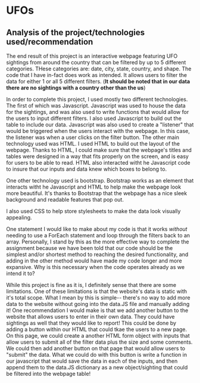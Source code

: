 # UFOs

## Analysis of the project/technologies used/recommendation

The end result of this project is an interactive webpage featuring UFO sightings from around the country that can be filtered by up to 5 different categories. THese categories are: date, city, state, country, and shape. The code that I have in-fact does work as intended. It allows users to filter the data for either 1 or all 5 different filters. (**It should be noted that in our data there are no sightings with a country other than the us**)

In order to complete this project, I used mostly two different technologies. The first of which was Javascript. Javascript was used to house the data for the sightings, and was also used to write functions that would allow for the users to input different filters. I also used Javascript to build out the table to include our data. Javascript was also used to create a "listener" that would be triggered when the users interact with the webpage. In this case, the listener was when a user clicks on the filter button. The other main technology used was HTML. I used HTML to build out the layout of the webpage. Thanks to HTML, I could make sure that the webpage's titles and tables were designed in a way that fits properly on the screen, and is easy for users to be able to read. HTML also interacted witht he Javascript code to insure that our inputs and data knew which boxes to belong to.

One other technology used is bootstrap. Bootstrap works as an element that interacts witht he Javascript and HTML to help make the webpage look more beautiful. It's thanks to Bootstrap that the webpage has a nice sleek background and readable features that pop out.

I also used CSS to help store stylesheets to make the data look visually appealing.

One statement I would like to make about my code is that it works *without* needing to use a ForEach statement and loop through the filters back to an array. Personally, I stand by this as the more effective way to complete the assignment because we have been told that our code should be the simplest and/or shortest method to reaching the desired functionality, and adding in the other method would have made my code longer and more expansive. Why is this necessary when the code operates already as we intend it to?

While this project is fine as it is, I definitely sense that there are some limitations. One of these limitations is that the website's data is static with it's total scope. What I mean by this is simple-- there's no way to add more data to the website without going into the data.JS file and manually adding it! One recommendation I would make is that we add another button to the website that allows users to enter in their own data. They could have sightings as well that they would like to report! This could be done by adding a button within our HTML that could tkae the users to a new page. On this page, we could create a another HTML form object with inputs that allow users to submit all of the filter data plus the size and some comments. We could then add another button on that page that would allow users to "submit" the data. What we could do with this button is write a function in our javascript that would save the data in each of the inputs, and then append them to the data.JS dictionary as a new object/sighting that could be filtered into the webpage table!
